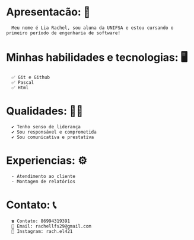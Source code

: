 # Apresentacão: 💭
      Meu nome é Lia Rachel, sou aluna da UNIFSA e estou cursando o primeiro período de engenharia de software!
# Minhas habilidades e tecnologias: 🖥
      ✅ Git e Github
      ✅ Pascal
      ✅ Html
# Qualidades: 👩‍🎓
      ✔ Tenho senso de liderança
      ✔ Sou responsável e comprometida
      ✔ Sou comunicativa e prestativa
# Experiencias: ⚙
      - Atendimento ao cliente
      - Montagem de relatórios
# Contato: 📞
      ☎ Contato: 86994319391
      📧 Email: rachellfs29@gmail.com
      📱 Instagram: rach.el421
